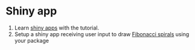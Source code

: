 Shiny app
===

1. Learn [shiny apps](https://shiny.rstudio.com/) with the tutorial.
2. Setup a shiny app receiving user input to draw [Fibonacci spirals](https://en.wikipedia.org/wiki/Golden_spiral) using your package

